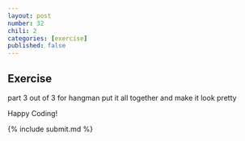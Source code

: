 ```yaml
---
layout: post
number: 32
chili: 2
categories: [exercise]
published: false
---
```


## Exercise

part 3 out of 3 for hangman
put it all together and make it look pretty


Happy Coding!

{% include submit.md %}
